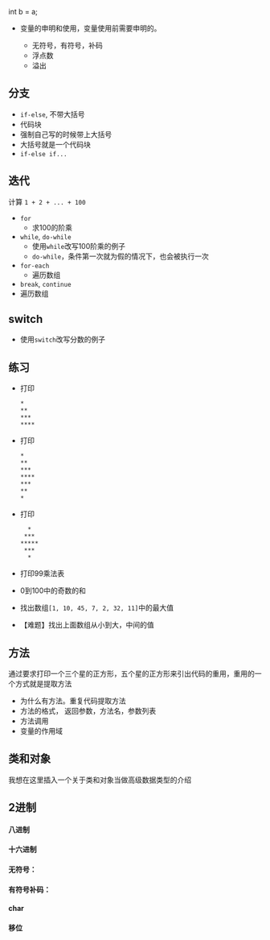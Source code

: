 int b = a;
* 变量的申明和使用，变量使用前需要申明的。

  - 无符号，有符号，补码
  - 浮点数
  - 溢出


## 分支
* `if-else`, 不带大括号
* 代码块
* 强制自己写的时候带上大括号
* 大括号就是一个代码块
* `if-else if...`


## 迭代
计算 `1 + 2 + ... + 100`
* `for`
  - 求100的阶乘
* `while`, `do-while`
  - 使用`while`改写100阶乘的例子
  - `do-while`，条件第一次就为假的情况下，也会被执行一次
* `for-each`
  - 遍历数组
* `break`, `continue`
* 遍历数组

## switch
* 使用`switch`改写分数的例子

## 练习
* 打印
  ```
  *
  **
  ***
  ****
  ```
* 打印
  ```
  *
  **
  ***
  ****
  ***
  **
  *
  ```
* 打印

  ```
    *
   ***
  *****
   ***
    *
  ```

* 打印99乘法表
* 0到100中的奇数的和
* 找出数组`[1, 10, 45, 7, 2, 32, 11]`中的最大值
* 【难题】找出上面数组从小到大，中间的值

## 方法

通过要求打印一个三个星的正方形，五个星的正方形来引出代码的重用，重用的一个方式就是提取方法

* 为什么有方法。重复代码提取方法
* 方法的格式， 返回参数，方法名，参数列表
* 方法调用
* 变量的作用域

## 类和对象
我想在这里插入一个关于类和对象当做高级数据类型的介绍

## 2进制

#### 八进制

#### 十六进制

#### 无符号：

#### 有符号补码：

#### char

#### 移位
